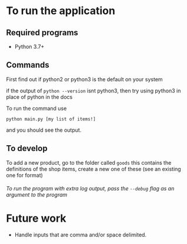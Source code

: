 # To run the application
## Required programs
* Python 3.7+

## Commands
First find out if python2 or python3 is the default on your system

if the output of `python --version` isnt python3, then try using python3 in place of python in the docs

To run the command use

`python main.py [my list of items!]`

and you should see the output.


## To develop

To add a new product, go to the folder called `goods` this contains the definitions of the shop items, create a new one of these (see an existing one for format)

###### To run the program with extra log output, pass the `--debug` flag as an argument to the program

# Future work
* Handle inputs that are comma and/or space delimited.
